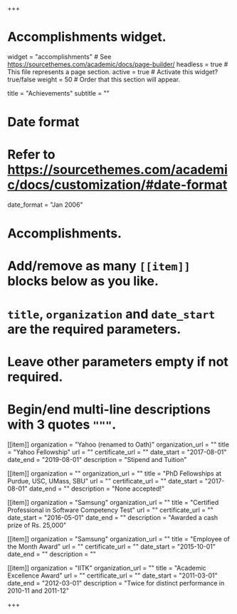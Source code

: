 +++
# Accomplishments widget.
widget = "accomplishments"  # See https://sourcethemes.com/academic/docs/page-builder/
headless = true  # This file represents a page section.
active = true  # Activate this widget? true/false
weight = 50  # Order that this section will appear.

title = "Achievements"
subtitle = ""

# Date format
#   Refer to https://sourcethemes.com/academic/docs/customization/#date-format
date_format = "Jan 2006"

# Accomplishments.
#   Add/remove as many `[[item]]` blocks below as you like.
#   `title`, `organization` and `date_start` are the required parameters.
#   Leave other parameters empty if not required.
#   Begin/end multi-line descriptions with 3 quotes `"""`.

[[item]]
  organization = "Yahoo (renamed to Oath)"
  organization_url = ""
  title = "Yahoo Fellowship"
  url = ""
  certificate_url = ""
  date_start = "2017-08-01"
  date_end = "2019-08-01"
  description = "Stipend and Tuition"

[[item]]
  organization = ""
  organization_url = ""
  title = "PhD Fellowships at Purdue, USC, UMass, SBU"
  url = ""
  certificate_url = ""
  date_start = "2017-08-01"
  date_end = ""
  description = "None accepted!"
  
[[item]]
  organization = "Samsung"
  organization_url = ""
  title = "Certified Professional in Software Competency Test"
  url = ""
  certificate_url = ""
  date_start = "2016-05-01"
  date_end = ""
  description = "Awarded a cash prize of Rs. 25,000"
  
[[item]]
  organization = "Samsung"
  organization_url = ""
  title = "Employee of the Month Award"
  url = ""
  certificate_url = ""
  date_start = "2015-10-01"
  date_end = ""
  description = ""
  
[[item]]
  organization = "IITK"
  organization_url = ""
  title = "Academic Excellence Award"
  url = ""
  certificate_url = ""
  date_start = "2011-03-01"
  date_end = "2012-03-01"
  description = "Twice for distinct performance in 2010-11 and 2011-12"

+++
